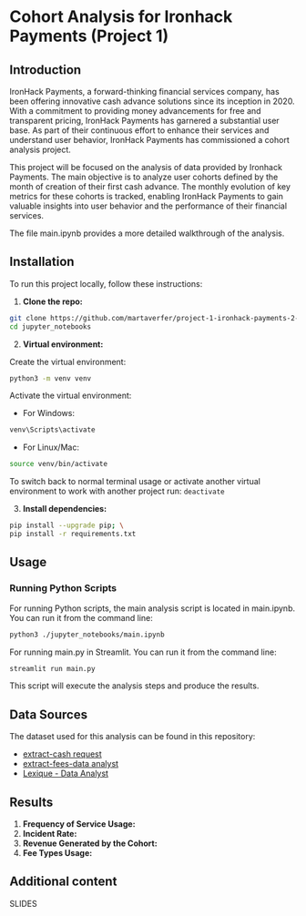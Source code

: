 # Cohort Analysis for Ironhack Payments (Project 1)

## Introduction

IronHack Payments, a forward-thinking financial services company, has been offering innovative cash advance solutions since its inception in 2020. With a commitment to providing money advancements for free and transparent pricing, IronHack Payments has garnered a substantial user base. As part of their continuous effort to enhance their services and understand user behavior, IronHack Payments has commissioned a cohort analysis project.

This project will be focused on the analysis of data provided by Ironhack Payments. The main objective is to analyze user cohorts defined by the month of creation of their first cash advance. The monthly evolution of key metrics for these cohorts is tracked, enabling IronHack Payments to gain valuable insights into user behavior and the performance of their financial services.

The file main.ipynb provides a more detailed walkthrough of the analysis.

## Installation

To run this project locally, follow these instructions:

1. **Clone the repo:**

```bash
git clone https://github.com/martaverfer/project-1-ironhack-payments-2-en.git; \
cd jupyter_notebooks
```

2. **Virtual environment:**

Create the virtual environment: 
```bash
python3 -m venv venv
```

Activate the virtual environment:

- For Windows: 
```bash
venv\Scripts\activate
```

- For Linux/Mac: 
```bash
source venv/bin/activate
```

To switch back to normal terminal usage or activate another virtual environment to work with another project run:
```deactivate```

3. **Install dependencies:**

```bash
pip install --upgrade pip; \
pip install -r requirements.txt
```

## Usage

### Running Python Scripts

For running Python scripts, the main analysis script is located in main.ipynb. You can run it from the command line:

```bash
python3 ./jupyter_notebooks/main.ipynb
```

For running main.py in Streamlit. You can run it from the command line:

```bash
streamlit run main.py
```

This script will execute the analysis steps and produce the results.

## Data Sources

The dataset used for this analysis can be found in this repository:
- [extract-cash request](<project_dataset/extract - cash request - data analyst.csv>)
- [extract-fees-data analyst](<project_dataset/extract - fees - data analyst - .csv>)
- [Lexique - Data Analyst](<project_dataset/Lexique - Data Analyst.xlsx>)

## Results

1. **Frequency of Service Usage:** 
2. **Incident Rate:** 
3. **Revenue Generated by the Cohort:** 
4. **Fee Types Usage:** 

## Additional content

SLIDES